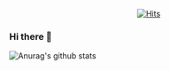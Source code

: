   <div align=center>
  
  [![Hits](https://hits.seeyoufarm.com/api/count/incr/badge.svg?url=https%3A%2F%2Fgithub.com%2FDongKyoungPark)](https://hits.seeyoufarm.com)  
  
  </div>
  
### Hi there 👋

![Anurag's github stats](https://github-readme-stats.vercel.app/api?username=DongKyoungPark&show_icons=true&theme=dark)


<!--
**DongKyoungPark/DongKyoungPark** is a ✨ _special_ ✨ repository because its `README.md` (this file) appears on your GitHub profile.

Here are some ideas to get you started:

- 🔭 I’m currently working on ...
- 🌱 I’m currently learning ...
- 👯 I’m looking to collaborate on ...
- 🤔 I’m looking for help with ...
- 💬 Ask me about ...
- 📫 How to reach me: ...
- 😄 Pronouns: ...
- ⚡ Fun fact: ...
-->
